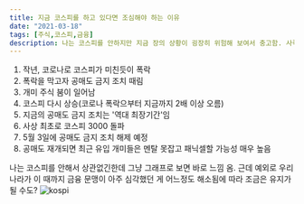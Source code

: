 ```yaml
---
title: 지금 코스피를 하고 있다면 조심해야 하는 이유
date: "2021-03-18"
tags: [주식,코스피,금융]
description: 나는 코스피를 안하지만 지금 장의 상황이 굉장히 위험해 보여서 충고함. 사족 없이 이유만 간결하게 나열하겠음.
---
```



1. 작년, 코로나로 코스피가 미친듯이 폭락
2. 폭락을 막고자 공매도 금지 조치 때림
3. 개미 주식 붐이 일어남
4. 코스피 다시 상승(코로나 폭락으부터 지금까지 2배 이상 오름)
5. 지금의 공매도 금지 조치는 '역대 최장기간'임
6. 사상 최초로 코스피 3000 돌파
7. 5월 3일에 공매도 금지 조치 해제 예정
8. 공매도 재개되면 최근 유입 개미들은 멘탈 못잡고 패닉셀할 가능성 매우 높음

나는 코스피를 안해서 상관없긴한데 그냥 그래프로 보면 바로 느낌 옴. 근데 예외로 우리나라가 이 때까지 금융 문맹이 아주 심각했던 게 어느정도 해소됨에 따라 조금은 유지가 될 수도?
![kospi](./kospi.png)